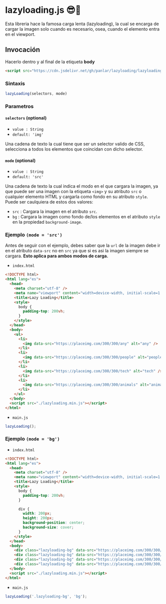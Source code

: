 # lazyloading.js 😎🤩

Esta libreria hace la famosa carga lenta (lazyloading), la cual se encarga de cargar la imagen solo cuando es necesario, osea, cuando el elemento entra en el viewport.

## Invocación

Hacerlo dentro y al final de la etiqueta **body**

```html
<script src="https://cdn.jsdelivr.net/gh/panlar/lazyloading/lazyloading.min.js"></script>
```

### Sintaxis

```js
lazyLoading(selectors, mode)
```

### Parametros

#### ```selectors``` (optional)
- ```value : String```
- ```default: 'img'```

Una cadena de texto la cual tiene que ser un selector valido de CSS, selecciona a todos los elementos que coincidan con dicho selector.

#### ```mode``` (optional)
- ```value : String```
- ```default: 'src'```

Una cadena de texto la cual indica el modo en el que cargara la imagen, ya que puede ser una imagen con la etiqueta ```<img>``` y su atributo ```src``` o cualquier elemento HTML y cargarla como fondo en su atributo ```style```.
Puede ser caulquiera de estos dos valores:
- ```src``` : Cargara la imagen en el atributo ```src```.
- ```bg``` : Cargara la imagen como fondo de/los elementos en el atributo ```style``` en la propiedad ```background-image```.


### Ejemplo ```(mode = 'src')```

Antes de seguir con el ejemplo, debes saber que la ```url``` de la imagen debe ir en el atributo ```data-src``` no en ```src``` ya que si es asi la imagen siempre se cargara. **Esto aplica para ambos modos de carga.**

- ```index.html```

```html
<!DOCTYPE html>
<html lang="es">
  <head>
    <meta charset="utf-8" />
    <meta name="viewport" content="width=device-width, initial-scale=1.0" />
    <title>Lazy Loading</title>
    <style>
      body {
        padding-top: 200vh;
      }
    </style>
  </head>
  <body>
    <ul>
      <li>
        <img data-src="https://placeimg.com/300/300/any" alt="any" />
      </li>
      <li>
        <img data-src="https://placeimg.com/300/300/people" alt="people" />
      </li>
      <li>
        <img data-src="https://placeimg.com/300/300/tech" alt="tech" />
      </li>
      <li>
        <img data-src="https://placeimg.com/300/300/animals" alt="animals" />
      </li>
    </ul>
  </body>
  <script src="./lazyloading.min.js"></script>
</html>
```

- ```main.js```

```js
lazyLoading();
```

### Ejemplo ```(mode = 'bg')```

- ```index.html```

```html
<!DOCTYPE html>
<html lang="es">
  <head>
    <meta charset="utf-8" />
    <meta name="viewport" content="width=device-width, initial-scale=1.0" />
    <title>Lazy Loading</title>
    <style>
      body {
        padding-top: 200vh;
      }

      div {
        width: 200px;
        height: 200px;
        background-position: center;
        background-size: cover;
      }
    </style>
  </head>
  <body>
    <div class="lazyloading-bg" data-src="https://placeimg.com/300/300/any"></div>
    <div class="lazyloading-bg" data-src="https://placeimg.com/300/300/people"></div>
    <div class="lazyloading-bg" data-src="https://placeimg.com/300/300/tech"></div>
    <div class="lazyloading-bg" data-src="https://placeimg.com/300/300/animals"></div>
  </body>
  <script src="./lazyloading.min.js"></script>
</html>
```

- ```main.js```

```js
lazyLoading('.lazyloading-bg', 'bg');
```
